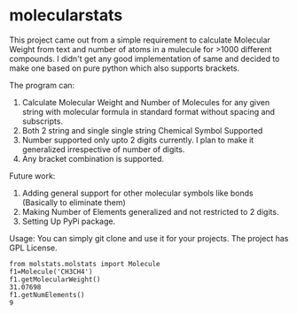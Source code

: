 # molecularstats
This project came out from a simple requirement to calculate Molecular Weight from text and number of atoms in a mulecule for >1000 different compounds. I didn't get any good implementation of same and decided to make one based on pure python which also supports brackets.

The program can:
1. Calculate Molecular Weight and Number of Molecules for any given string with molecular formula in standard format without spacing and subscripts.
2. Both 2 string and single single string Chemical Symbol Supported
3. Number supported only upto 2 digits currently. I plan to make it generalized irrespective of number of digits.
4. Any bracket combination is supported. 

Future work:
1. Adding general support for other molecular symbols like bonds (Basically to eliminate them)
2. Making Number of Elements generalized and not restricted to 2 digits.
3. Setting Up PyPi package.


Usage:
You can simply git clone and use it for your projects. The project has GPL License. 

	from molstats.molstats import Molecule
	f1=Molecule('CH3CH4')
	f1.getMolecularWeight()
	31.07698
	f1.getNumElements()
	9
